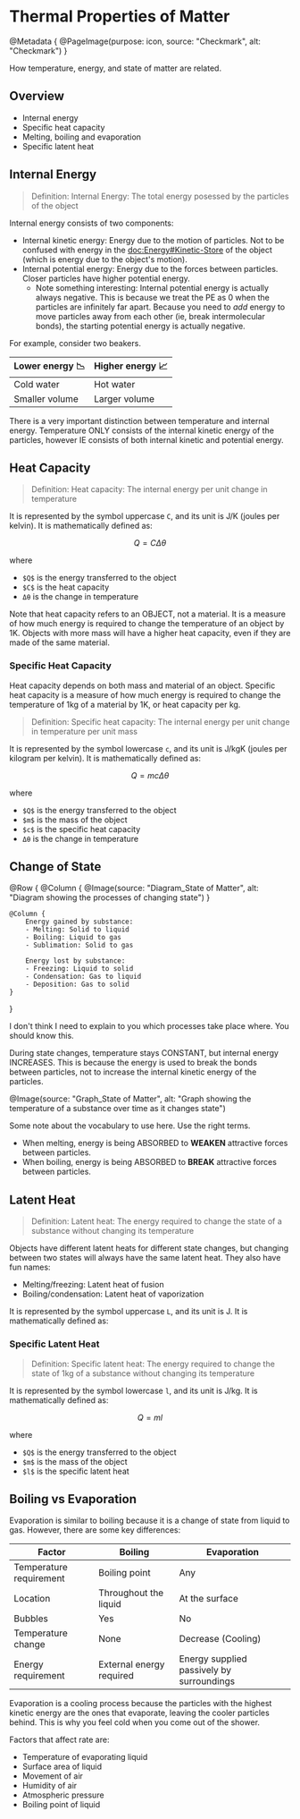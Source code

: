 # Thermal Properties of Matter

@Metadata {
    @PageImage(purpose: icon, source: "Checkmark", alt: "Checkmark")
}

How temperature, energy, and state of matter are related.

## Overview
- Internal energy
- Specific heat capacity
- Melting, boiling and evaporation
- Specific latent heat

## Internal Energy

> Definition: Internal Energy: The total energy posessed by the particles of the object

Internal energy consists of two components:
- Internal kinetic energy: Energy due to the motion of particles. Not to be confused with energy in the
<doc:Energy#Kinetic-Store> of the object (which is energy due to the object's motion).
- Internal potential energy: Energy due to the forces between particles. Closer particles have higher
potential energy.
    - Note something interesting: Internal potential energy is actually always negative. This is because 
    we treat the PE as 0 when the particles are infinitely far apart. Because you need to _add_ energy 
    to move particles away from each other (ie, break intermolecular bonds), the starting potential energy
    is actually negative.

For example, consider two beakers.

| Lower energy 📉 | Higher energy 📈 |
| --- | --- |
| Cold water | Hot water |
| Smaller volume | Larger volume |

There is a very important distinction between temperature and internal energy. Temperature ONLY consists
of the internal kinetic energy of the particles, however IE consists of both internal kinetic and 
potential energy.

## Heat Capacity

> Definition: Heat capacity: The internal energy per unit change in temperature

It is represented by the symbol uppercase `C`, and its unit is J/K (joules per kelvin). It is 
mathematically defined as:
```math
Q=C\Delta \theta
```
where
- `$Q$` is the energy transferred to the object
- `$C$` is the heat capacity
- `Δθ` is the change in temperature

Note that heat capacity refers to an OBJECT, not a material. It is a measure of how much energy is
required to change the temperature of an object by 1K. Objects with more mass will have a higher heat
capacity, even if they are made of the same material.

### Specific Heat Capacity

Heat capacity depends on both mass and material of an object. Specific heat capacity is a measure of
how much energy is required to change the temperature of 1kg of a material by 1K, or heat capacity per
kg.

> Definition: Specific heat capacity: The internal energy per unit change in temperature per unit mass

It is represented by the symbol lowercase `c`, and its unit is J/kgK (joules per kilogram per kelvin).
It is mathematically defined as:
```math
Q=mc\Delta \theta
```
where
- `$Q$` is the energy transferred to the object
- `$m$` is the mass of the object
- `$c$` is the specific heat capacity
- `Δθ` is the change in temperature

## Change of State

@Row {
    @Column {
        @Image(source: "Diagram_State of Matter", alt: "Diagram showing the processes of changing state")
    }

    @Column {
        Energy gained by substance:
        - Melting: Solid to liquid
        - Boiling: Liquid to gas
        - Sublimation: Solid to gas

        Energy lost by substance:
        - Freezing: Liquid to solid
        - Condensation: Gas to liquid
        - Deposition: Gas to solid
    }
}

I don't think I need to explain to you which processes take place where. You should know this.

During state changes, temperature stays CONSTANT, but internal energy INCREASES. This is because the 
energy is used to break the bonds between particles, not to increase the internal kinetic energy of the 
particles.

@Image(source: "Graph_State of Matter", alt: "Graph showing the temperature of a substance over time as it changes state")

Some note about the vocabulary to use here. Use the right terms.
- When melting, energy is being ABSORBED to **WEAKEN**  attractive forces between particles. 
- When boiling, energy is being ABSORBED to **BREAK** attractive forces between particles.

## Latent Heat

> Definition: Latent heat: The energy required to change the state of a substance without changing its 
temperature

Objects have different latent heats for different state changes, but changing between two states will
always have the same latent heat. They also have fun names:
- Melting/freezing: Latent heat of fusion
- Boiling/condensation: Latent heat of vaporization

It is represented by the symbol uppercase `L`, and its unit is J. It is mathematically defined as:

### Specific Latent Heat

> Definition: Specific latent heat: The energy required to change the state of 1kg of a substance
without changing its temperature

It is represented by the symbol lowercase `l`, and its unit is J/kg. It is mathematically defined as:
```math
Q=ml
```
where
- `$Q$` is the energy transferred to the object
- `$m$` is the mass of the object
- `$l$` is the specific latent heat

## Boiling vs Evaporation

Evaporation is similar to boiling because it is a change of state from liquid to gas. However, there
are some key differences:

| Factor | Boiling | Evaporation |
| --- | --- | --- |
| Temperature requirement | Boiling point | Any |
| Location | Throughout the liquid | At the surface |
| Bubbles | Yes | No |
| Temperature change | None | Decrease (Cooling) |
| Energy requirement | External energy required | Energy supplied passively by surroundings |

Evaporation is a cooling process because the particles with the highest kinetic energy are the ones 
that evaporate, leaving the cooler particles behind. This is why you feel cold when you come out of the 
shower.

Factors that affect rate are:
- Temperature of evaporating liquid
- Surface area of liquid
- Movement of air
- Humidity of air
- Atmospheric pressure
- Boiling point of liquid